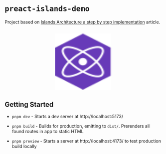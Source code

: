 # `preact-islands-demo`

Project based on [Islands Architecture a step by step implementation](https://fveracoechea.com/blog/preact-islands-architecture/) article.

<h2 align="center">
  <img height="180" width="180" src="./src/assets/preact.svg">
</h2>


## Getting Started

-   `pnpm dev` - Starts a dev server at http://localhost:5173/

-   `pnpm build` - Builds for production, emitting to `dist/`. Prerenders all found routes in app to static HTML

-   `pnpm preview` - Starts a server at http://localhost:4173/ to test production build locally
